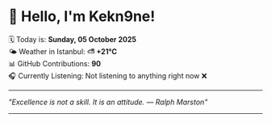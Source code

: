 # 👋 Hello, I'm Kekn9ne!

🗓️ Today is: **Sunday, 05 October 2025**  
🌤️ Weather in Istanbul: **⛅️  +21°C**  
📊 GitHub Contributions: **90**  
🎧 Currently Listening: Not listening to anything right now ❌

---

_"Excellence is not a skill. It is an attitude.  — *Ralph Marston*"_

---
